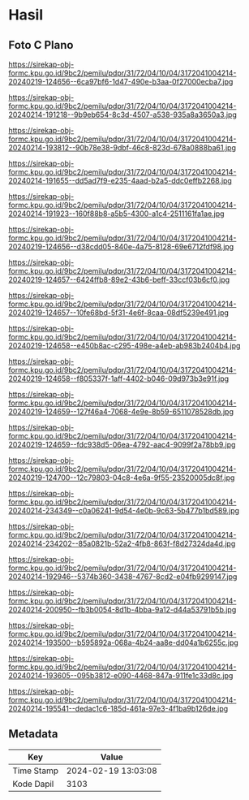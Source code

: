 # Hasil

## Foto C Plano

https://sirekap-obj-formc.kpu.go.id/9bc2/pemilu/pdpr/31/72/04/10/04/3172041004214-20240219-124656--6ca97bf6-1d47-490e-b3aa-0f27000ecba7.jpg

https://sirekap-obj-formc.kpu.go.id/9bc2/pemilu/pdpr/31/72/04/10/04/3172041004214-20240214-191218--9b9eb654-8c3d-4507-a538-935a8a3650a3.jpg

https://sirekap-obj-formc.kpu.go.id/9bc2/pemilu/pdpr/31/72/04/10/04/3172041004214-20240214-193812--90b78e38-9dbf-46c8-823d-678a0888ba61.jpg

https://sirekap-obj-formc.kpu.go.id/9bc2/pemilu/pdpr/31/72/04/10/04/3172041004214-20240214-191655--dd5ad7f9-e235-4aad-b2a5-ddc0effb2268.jpg

https://sirekap-obj-formc.kpu.go.id/9bc2/pemilu/pdpr/31/72/04/10/04/3172041004214-20240214-191923--160f88b8-a5b5-4300-a1c4-2511161fa1ae.jpg

https://sirekap-obj-formc.kpu.go.id/9bc2/pemilu/pdpr/31/72/04/10/04/3172041004214-20240219-124656--d38cdd05-840e-4a75-8128-69e6712fdf98.jpg

https://sirekap-obj-formc.kpu.go.id/9bc2/pemilu/pdpr/31/72/04/10/04/3172041004214-20240219-124657--6424ffb8-89e2-43b6-beff-33ccf03b6cf0.jpg

https://sirekap-obj-formc.kpu.go.id/9bc2/pemilu/pdpr/31/72/04/10/04/3172041004214-20240219-124657--10fe68bd-5f31-4e6f-8caa-08df5239e491.jpg

https://sirekap-obj-formc.kpu.go.id/9bc2/pemilu/pdpr/31/72/04/10/04/3172041004214-20240219-124658--e450b8ac-c295-498e-a4eb-ab983b2404b4.jpg

https://sirekap-obj-formc.kpu.go.id/9bc2/pemilu/pdpr/31/72/04/10/04/3172041004214-20240219-124658--f805337f-1aff-4402-b046-09d973b3e91f.jpg

https://sirekap-obj-formc.kpu.go.id/9bc2/pemilu/pdpr/31/72/04/10/04/3172041004214-20240219-124659--127f46a4-7068-4e9e-8b59-6511078528db.jpg

https://sirekap-obj-formc.kpu.go.id/9bc2/pemilu/pdpr/31/72/04/10/04/3172041004214-20240219-124659--fdc938d5-06ea-4792-aac4-9099f2a78bb9.jpg

https://sirekap-obj-formc.kpu.go.id/9bc2/pemilu/pdpr/31/72/04/10/04/3172041004214-20240219-124700--12c79803-04c8-4e6a-9f55-23520005dc8f.jpg

https://sirekap-obj-formc.kpu.go.id/9bc2/pemilu/pdpr/31/72/04/10/04/3172041004214-20240214-234349--c0a06241-9d54-4e0b-9c63-5b477b1bd589.jpg

https://sirekap-obj-formc.kpu.go.id/9bc2/pemilu/pdpr/31/72/04/10/04/3172041004214-20240214-234202--85a0821b-52a2-4fb8-863f-f8d27324da4d.jpg

https://sirekap-obj-formc.kpu.go.id/9bc2/pemilu/pdpr/31/72/04/10/04/3172041004214-20240214-192946--5374b360-3438-4767-8cd2-e04fb9299147.jpg

https://sirekap-obj-formc.kpu.go.id/9bc2/pemilu/pdpr/31/72/04/10/04/3172041004214-20240214-200950--fb3b0054-8d1b-4bba-9a12-d44a53791b5b.jpg

https://sirekap-obj-formc.kpu.go.id/9bc2/pemilu/pdpr/31/72/04/10/04/3172041004214-20240214-193500--b595892a-068a-4b24-aa8e-dd04a1b6255c.jpg

https://sirekap-obj-formc.kpu.go.id/9bc2/pemilu/pdpr/31/72/04/10/04/3172041004214-20240214-193605--095b3812-e090-4468-847a-911fe1c33d8c.jpg

https://sirekap-obj-formc.kpu.go.id/9bc2/pemilu/pdpr/31/72/04/10/04/3172041004214-20240214-195541--dedac1c6-185d-461a-97e3-4f1ba9b126de.jpg


## Metadata

| Key        | Value               |
| ---------- | ------------------- |
| Time Stamp | 2024-02-19 13:03:08 |
| Kode Dapil | 3103                |



